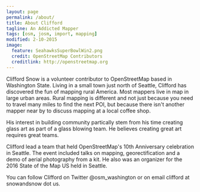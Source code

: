 ```yaml
---
layout: page
permalink: /about/
title: About Clifford
tagline: An Addicted Mapper
tags: [osm, josm, import, mapping]
modified: 2-10-2015
image:
  feature: SeahawksSuperBowlWin2.png
  credit: OpenStreetMap Contributors
  creditlink: http://openstreetmap.org
---
```


Clifford Snow is a volunteer contributor to OpenStreetMap based in Washington State. Living in a small town just north of Seattle, Clifford has discovered the fun of mapping rural America. Most mappers live in map in large urban areas. Rural mapping is different and not just because you need to travel many miles to find the next POI, but because there isn't another mapper near by to discuss mapping at a local coffee shop.


His interest in building community partically stem from his time creating glass art as part of a glass blowing team. He believes creating great art requires great teams.

Clifford lead a team that held OpenStreetMap's 10th Anniversary celebration in Seattle. The event included talks on mapping, georectification and a demo of aerial photography from a kit. He also was an organizer for the 2016 State of the Map US held in Seattle.


You can follow Clifford on Twitter @osm_washington or on email clifford at snowandsnow dot us. 

